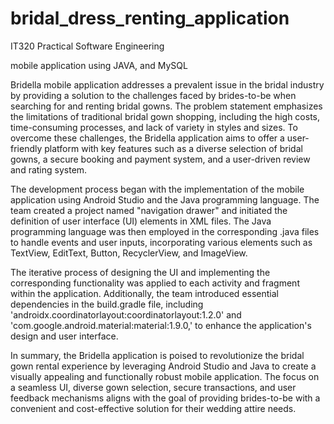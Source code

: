 # bridal_dress_renting_application
IT320 Practical Software Engineering

mobile application using JAVA, and MySQL

Bridella mobile application addresses a prevalent issue in the bridal industry by providing a solution to the challenges faced by brides-to-be when searching for and renting bridal gowns. The problem statement emphasizes the limitations of traditional bridal gown shopping, including the high costs, time-consuming processes, and lack of variety in styles and sizes. To overcome these challenges, the Bridella application aims to offer a user-friendly platform with key features such as a diverse selection of bridal gowns, a secure booking and payment system, and a user-driven review and rating system.

The development process began with the implementation of the mobile application using Android Studio and the Java programming language. The team created a project named "navigation drawer" and initiated the definition of user interface (UI) elements in XML files. The Java programming language was then employed in the corresponding .java files to handle events and user inputs, incorporating various elements such as TextView, EditText, Button, RecyclerView, and ImageView.

The iterative process of designing the UI and implementing the corresponding functionality was applied to each activity and fragment within the application. Additionally, the team introduced essential dependencies in the build.gradle file, including 'androidx.coordinatorlayout:coordinatorlayout:1.2.0' and 'com.google.android.material:material:1.9.0,' to enhance the application's design and user interface.

In summary, the Bridella application is poised to revolutionize the bridal gown rental experience by leveraging Android Studio and Java to create a visually appealing and functionally robust mobile application. The focus on a seamless UI, diverse gown selection, secure transactions, and user feedback mechanisms aligns with the goal of providing brides-to-be with a convenient and cost-effective solution for their wedding attire needs.
